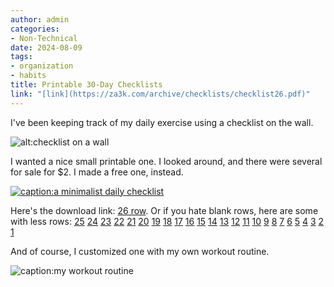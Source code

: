 ```yaml
---
author: admin
categories:
- Non-Technical
date: 2024-08-09
tags:
- organization
- habits
title: Printable 30-Day Checklists
link: "[link](https://za3k.com/archive/checklists/checklist26.pdf)"
---
```

I've been keeping track of my daily exercise using a checklist on the wall.

![alt:checklist on a wall](wall-checklist.jpg)

I wanted a nice small printable one. I looked around, and there were several for sale for $2. I made a free one, instead.

[![caption:a minimalist daily checklist](daily-checklist.png)](https://za3k.com/archive/checklists/checklist26.pdf)

Here's the download link: [26 row](https://za3k.com/archive/checklists/checklist26.pdf). Or if you hate blank rows, here are some with less rows: [25](https://za3k.com/archive/checklists/checklist25.pdf) [24](https://za3k.com/archive/checklists/checklist24.pdf) [23](https://za3k.com/archive/checklists/checklist23.pdf) [22](https://za3k.com/archive/checklists/checklist22.pdf) [21](https://za3k.com/archive/checklists/checklist21.pdf) [20](https://za3k.com/archive/checklists/checklist20.pdf) [19](https://za3k.com/archive/checklists/checklist19.pdf) [18](https://za3k.com/archive/checklists/checklist18.pdf) [17](https://za3k.com/archive/checklists/checklist17.pdf) [16](https://za3k.com/archive/checklists/checklist16.pdf) [15](https://za3k.com/archive/checklists/checklist15.pdf) [14](https://za3k.com/archive/checklists/checklist14.pdf) [13](https://za3k.com/archive/checklists/checklist13.pdf) [12](https://za3k.com/archive/checklists/checklist12.pdf) [11](https://za3k.com/archive/checklists/checklist11.pdf) [10](https://za3k.com/archive/checklists/checklist10.pdf) [9](https://za3k.com/archive/checklists/checklist9.pdf) [8](https://za3k.com/archive/checklists/checklist8.pdf) [7](https://za3k.com/archive/checklists/checklist7.pdf) [6](https://za3k.com/archive/checklists/checklist6.pdf) [5](https://za3k.com/archive/checklists/checklist5.pdf) [4](https://za3k.com/archive/checklists/checklist4.pdf) [3](https://za3k.com/archive/checklists/checklist3.pdf) [2](https://za3k.com/archive/checklists/checklist2.pdf) [1](https://za3k.com/archive/checklists/checklist1.pdf)

And of course, I customized one with my own workout routine.

![caption:my workout routine](exercise-routine.png)

